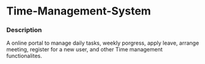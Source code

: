 # Time-Management-System

<h3>Description</h3>

A online portal to manage daily tasks, weekly porgress, apply leave, arrange meeting, register for a new user, and other Time management functionalites.
